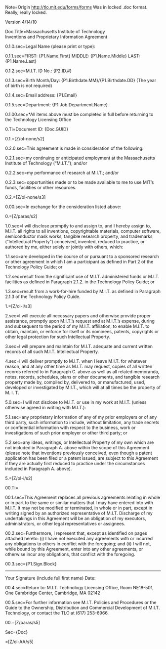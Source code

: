 Note=Origin <a href="http://tlo.mit.edu/forms/forms">http://tlo.mit.edu/forms/forms</a>  Was in locked .doc format. Really, really locked.

Version 4/14/10

Doc.Title=Massachusetts Institute of Technology<br>Inventions and Proprietary Information Agreement
 
0.1.0.sec=Legal Name (please print or type):

0.1.1.sec=FIRST: {P1.Name.First}       MIDDLE:   {P1.Name.Middle}   LAST: {P1.Name.Last}     

0.1.2.sec=M.I.T. ID No.:  {P2.ID.#}   

0.1.3.sec=Birth Month/Day:  {P1.Birthdate.MM}/{P1.Birthdate.DD} (The year of birth is not required)     

0.1.4.sec=Email address:  {P1.Email}    

0.1.5.sec=Department:  {P1.Job.Department.Name}

0.1.00.sec=*All items above must be completed in full before returning to the Technology Licensing Office

0.Ti=Document ID: {Doc.GUID}

0.1.=[Z/ol-none/s2]

0.2.0.sec=This agreement is made in consideration of the following:
 
0.2.1.sec=my continuing or anticipated employment at the Massachusetts Institute of Technology (“M.I.T.”); and/or

0.2.2.sec=my performance of research at M.I.T.; and/or

0.2.3.sec=opportunities made or to be made available to me to use MIT’s funds, facilities or other resources.

0.2.=[Z/ol-none/s3]
 
0.00.sec=In exchange for the consideration listed above:

0.=[Z/paras/s2]

1.0.sec=I will disclose promptly to and assign to, and I hereby assign to, M.I.T. all rights to all inventions, copyrightable materials, computer software, semiconductor mask works, tangible research property, and trademarks (“Intellectual Property”) conceived, invented, reduced to practice, or authored by me, either solely or jointly with others, which:
 
1.1.sec=are developed in the course of or pursuant to a sponsored research or other agreement in which I am a participant as defined in Part 2 of the Technology Policy Guide; or

1.2.sec=result from the significant use of M.I.T. administered funds or M.I.T. facilities as defined in Paragraph 2.1.2. in the Technology Policy Guide; or

1.3.sec=result from a work-for-hire funded by M.I.T. as defined in Paragraph 2.1.3 of the Technology Policy Guide.
 
1.=[Z/ol-i/s3]

2.sec=I will execute all necessary papers and otherwise provide proper assistance, promptly upon M.I.T.’s request and at M.I.T.’s expense, during and subsequent to the period of my M.I.T. affiliation, to enable M.I.T. to obtain, maintain, or enforce for itself or its nominees, patents, copyrights or other legal protection for such Intellectual Property.

3.sec=I will prepare and maintain for M.I.T. adequate and current written records of all such M.I.T. Intellectual Property.

4.sec=I will deliver promptly to M.I.T. when I leave M.I.T. for whatever reason, and at any other time as M.I.T. may request, copies of all written records referred to in Paragraph C. above as well as all related memoranda, notes, records, schedules, plans or other documents, and tangible research property made by, compiled by, delivered to, or manufactured, used, developed or investigated by M.I.T., which will at all times be the property of M. I. T.

5.0.sec=I will not disclose to M.I.T. or use in my work at M.I.T. (unless otherwise agreed in writing with M.I.T.):

5.1.sec=any proprietary information of any of my prior employers or of any third party, such information to include, without limitation, any trade secrets or confidential information with respect to the business, work or investigations of such prior employer or other third party; or

5.2.sec=any ideas, writings, or Intellectual Property of my own which are not included in Paragraph A. above within the scope of this Agreement (please note that inventions previously conceived, even though a patent application has been filed or a patent issued, are subject to this Agreement if they are actually first reduced to practice under the circumstances included in Paragraph A. above).
 
5.=[Z/ol-i/s2]

00.Ti=</i>

00.1.sec=This Agreement replaces all previous agreements relating in whole or in part to the same or similar matters that I may have entered into with M.I.T.  It may not be modified or terminated, in whole or in part, except in writing signed by an authorized representative of M.I.T. Discharge of my undertakings in this Agreement will be an obligation of my executors, administrators, or other legal representatives or assignees.
 
00.2.sec=Furthermore, I represent that, except as identified on pages attached hereto: (i) I have not executed any agreements with or incurred any obligations to others in conflict with the foregoing; and (ii) I will not, while bound by this Agreement, enter into any other agreements, or otherwise incur any obligations, that conflict with the foregoing.
 
 
00.3.sec={P1.Sign.Block}
______________________________________
Your Signature (include full first name)
Date:      
 
00.4.sec=Return to: M.I.T. Technology Licensing Office, Room NE18-501, One Cambridge Center, Cambridge, MA 02142            

00.5.sec=For further information see M.I.T. Policies and Procedures or the Guide to the Ownership, Distribution and Commercial Development of M.I.T. Technology, or contact the TLO at (617) 253-6966.                         

00.=[Z/paras/s5]

Sec={Doc}

=[Z/ol-AA/s5]
